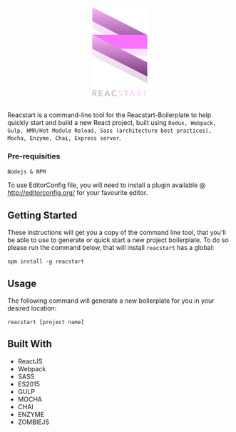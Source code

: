 <p align="center" style="margin: 30px 0;">
  <img src="https://raw.githubusercontent.com/heldrida/reacstart-boilerplate/master/template/src/images/logo-reacstart.png?201701231335" height="200">
</p>
<p align="left">
	Reacstart is a command-line tool for the Reacstart-Boilerplate to help quickly start and build a new React project, built using <code>Redux, Webpack, Gulp, HMR/Hot Module Reload, Sass (architecture best practices), Mocha, Enzyme, Chai, Express server</code>.
</p>

### Pre-requisities

```
Nodejs & NPM
```

To use EditorConfig file, you will need to install a plugin available @ http://editorconfig.org/ for your favourite editor.

## Getting Started

These instructions will get you a copy of the command line tool, that you'll be able to use to generate or quick start a new project boilerplate. To do so please run the command below, that will install `reacstart` has a global:

```
npm install -g reacstart
```

## Usage

The following command will generate a new boilerplate for you in your desired location:

```
reacstart [project name]
```

## Built With

* ReactJS
* Webpack
* SASS
* ES2015
* GULP
* MOCHA
* CHAI
* ENZYME
* ZOMBIEJS
